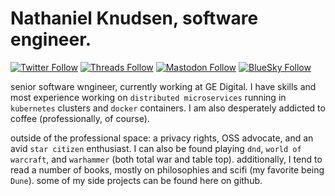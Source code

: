# Nathaniel Knudsen, software engineer.
[![Twitter Follow](https://img.shields.io/badge/twitter-@stoicswe-blue?logo=x)](https://twitter.com/stoicswe) [![Threads Follow](https://img.shields.io/badge/threads-@stoicswe.eth-lavender?logo=threads)](https://www.threads.net/@stoicswe.eth) [![Mastodon Follow](https://img.shields.io/badge/mastodon-@stoicswe-purple?logo=mastodon)](https://mastodon.social/@stoicswe) [![BlueSky Follow](https://img.shields.io/badge/bluesky-@stoicswe.com_-blue?logo=blueprint)](https://bsky.app/profile/stoicswe.com) 

senior software wngineer, currently working at GE Digital. I have skills and most experience working on `distributed microservices` running in `kubernetes` clusters and `docker` containers. I am also desperately addicted to coffee (professionally, of course).

outside of the professional space: a privacy rights, OSS advocate, and an avid `star citizen` enthusiast. I can also be found playing `dnd`, `world of warcraft`, and `warhammer` (both total war and table top). additionally, I tend to read a number of books, mostly on philosophies and scifi (my favorite being `Dune`). some of my side projects can be found here on github.
